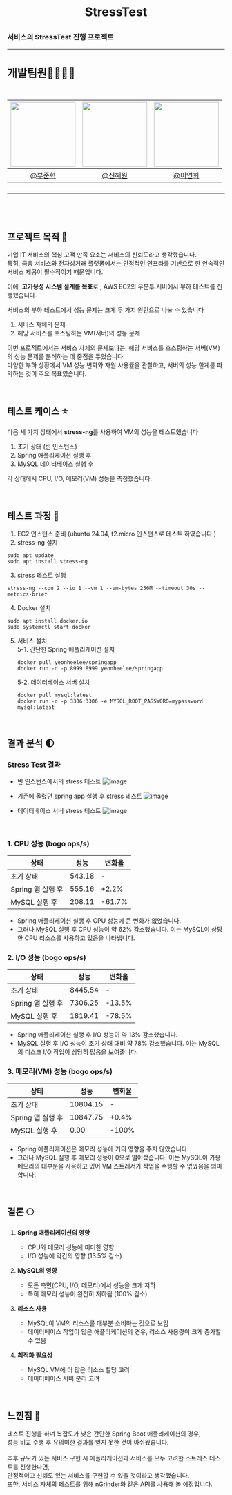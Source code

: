 # <p align="center"> StressTest
### 서비스의 StressTest 진행 프로젝트 

---

<h2 style="font-size: 25px;"> 개발팀원👨‍👨‍👧‍👦<br>
<br>

|<img src="https://avatars.githubusercontent.com/u/127727927?v=4" width="150" height="150"/>|<img src="https://avatars.githubusercontent.com/u/98442485?v=4" width="150" height="150"/>|<img src="https://avatars.githubusercontent.com/u/66353700?v=4" width="150" height="150"/>|
|:-:|:-:|:-:|
|[@부준혁](https://github.com/BooJunhyuk)|[@신혜원](https://github.com/haewoni)|[@이연희](https://github.com/LeeYeonhee-00)|

---

<br>

## 프로젝트 목적 🌷
기업 IT 서비스의 핵심 고객 만족 요소는 서비스의 신뢰도라고 생각했습니다. <br>
특히, 금융 서비스와 전자상거래 플랫폼에서는 안정적인 인프라를 기반으로 한 연속적인 서비스 제공이 필수적이기 때문입니다. <br>

이에, **고가용성 시스템 설계를 목표**로 , AWS EC2의 우분투 서버에서 부하 테스트를 진행했습니다. <br>

서비스의 부하 테스트에서 성능 문제는 크게 두 가지 원인으로 나눌 수 있습니다 <br>
1. 서비스 자체의 문제 <br>
2. 해당 서비스를 호스팅하는 VM(서버)의 성능 문제 <br>

이번 프로젝트에서는 서비스 자체의 문제보다는, 해당 서비스를 호스팅하는 서버(VM)의 성능 문제를 분석하는 데 중점을 두었습니다. <br>
다양한 부하 상황에서 VM 성능 변화와 자원 사용률을 관찰하고, 서버의 성능 한계를 파악하는 것이 주요 목표였습니다.<br>

<br>

## 테스트 케이스 :star:

다음 세 가지 상태에서 **stress-ng**를 사용하여 VM의 성능을 테스트했습니다 <br>

1. 초기 상태 (빈 인스턴스) <br>
2. Spring 애플리케이션 실행 후 <br>
3. MySQL 데이터베이스 실행 후 <br>

각 상태에서 CPU, I/O, 메모리(VM) 성능을 측정했습니다. <br>

<br>

## 테스트 과정 :mag_right:

1. EC2 인스턴스 준비 (ubuntu 24.04, t2.micro 인스턴스로 테스트 하였습니다.)
2. stress-ng 설치
  ```
  sudo apt update
  sudo apt install stress-ng
  ```
3. stress 테스트 실행
  ```
  stress-ng --cpu 2 --io 1 --vm 1 --vm-bytes 256M --timeout 30s --metrics-brief
  ```
4. Docker 설치
```
sudo apt install docker.io
sudo systemctl start docker
```
5. 서비스 설치 <br>
   5-1. 간단한 Spring 애플리케이션 설치 <br>
   ```
   docker pull yeonheelee/springapp
   docker run -d -p 8999:8999 yeonheelee/springapp
   ```
   5-2. 데이터베이스 서버 설치 <br>
   ```
   docker pull mysql:latest
   docker run -d -p 3306:3306 -e MYSQL_ROOT_PASSWORD=mypassword mysql:latest
   ```

<br>

## 결과 분석 🌓

### Stress Test 결과
- 빈 인스턴스에서의 stress 테스트
![image](https://github.com/user-attachments/assets/37aee4c4-7bb2-4aeb-8098-ef23583cb4d8)

- 기존에 올렸던 spring app 실행 후 stress 테스트
![image](https://github.com/user-attachments/assets/00e5e6bd-efdd-496c-adb5-1ed5ff922860)

  
- 데이터베이스 서버 stress 테스트
![image](https://github.com/user-attachments/assets/5723d23d-b145-4c3e-a1c1-b52f8caa6a62)


  <br>
  
### 1. CPU 성능 (bogo ops/s)

| 상태 | 성능 | 변화율 |
|------|------|--------|
| 초기 상태 | 543.18 | - |
| Spring 앱 실행 후 | 555.16 | +2.2% |
| MySQL 실행 후 | 208.11 | -61.7% |

- Spring 애플리케이션 실행 후 CPU 성능에 큰 변화가 없었습니다.
- 그러나 MySQL 실행 후 CPU 성능이 약 62% 감소했습니다. 이는 MySQL이 상당한 CPU 리소스를 사용하고 있음을 나타냅니다.


### 2. I/O 성능 (bogo ops/s)

| 상태 | 성능 | 변화율 |
|------|------|--------|
| 초기 상태 | 8445.54 | - |
| Spring 앱 실행 후 | 7306.25 | -13.5% |
| MySQL 실행 후 | 1819.41 | -78.5% |

- Spring 애플리케이션 실행 후 I/O 성능이 약 13% 감소했습니다.
- MySQL 실행 후 I/O 성능이 초기 상태 대비 약 78% 감소했습니다. 이는 MySQL의 디스크 I/O 작업이 상당히 많음을 보여줍니다.
  

### 3. 메모리(VM) 성능 (bogo ops/s)

| 상태 | 성능 | 변화율 |
|------|------|--------|
| 초기 상태 | 10804.15 | - |
| Spring 앱 실행 후 | 10847.75 | +0.4% |
| MySQL 실행 후 | 0.00 | -100% |

- Spring 애플리케이션은 메모리 성능에 거의 영향을 주지 않았습니다.
- 그러나 MySQL 실행 후 메모리 성능이 0으로 떨어졌습니다. 이는 MySQL이 가용 메모리의 대부분을 사용하고 있어 VM 스트레서가 작업을 수행할 수 없었음을 의미합니다.

<br>

## 결론 🌕

1. **Spring 애플리케이션의 영향**
   - CPU와 메모리 성능에 미미한 영향
   - I/O 성능에 약간의 영향 (13.5% 감소)

2. **MySQL의 영향**
   - 모든 측면(CPU, I/O, 메모리)에서 성능을 크게 저하
   - 특히 메모리 성능이 완전히 저하됨 (100% 감소)

3. **리소스 사용**
   - MySQL이 VM의 리소스를 대부분 소비하는 것으로 보임
   - 데이터베이스 작업이 많은 애플리케이션의 경우, 리소스 사용량이 크게 증가할 수 있음

4. **최적화 필요성**
   - MySQL VM에 더 많은 리소스 할당 고려
   - 데이터베이스 서버 분리 고려

<br>

## 느낀점 🤔

테스트 진행을 하며 복잡도가 낮은 간단한 Spring Boot 애플리케이션의 경우, <br> 
성능 비교 수행 후 유의미한 결과를 얻지 못한 것이 아쉬웠습니다. <br><br>
추후 규모가 있는 서비스 구현 시 애플리케이션과 서비스를 모두 고려한 스트레스 테스트를 진행한다면, <br>
안정적이고 신뢰도 있는 서비스를 구현할 수 있을 것이라고 생각했습니다.  <br>
또한, 서비스 자체의 테스트를 위해 nGrinder와 같은 API를 사용해 볼 예정입니다.<br>
